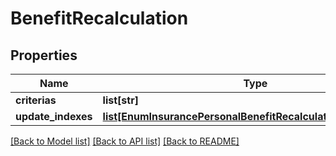 # BenefitRecalculation

## Properties
Name | Type | Description | Notes
------------ | ------------- | ------------- | -------------
**criterias** | **list[str]** |  | 
**update_indexes** | [**list[EnumInsurancePersonalBenefitRecalculationUpdateIndex]**](EnumInsurancePersonalBenefitRecalculationUpdateIndex.md) |  | [optional] 

[[Back to Model list]](../README.md#documentation-for-models) [[Back to API list]](../README.md#documentation-for-api-endpoints) [[Back to README]](../README.md)

